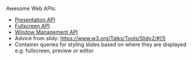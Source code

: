 Awesome Web APIs:

- [Presentation API](https://developer.mozilla.org/en-US/docs/Web/API/Presentation_API#browser_compatibility)
- [Fullscreen API](https://developer.mozilla.org/en-US/docs/Web/API/Fullscreen_API/Guide)
- [Window Management API](https://developer.mozilla.org/en-US/docs/Web/API/Window_Management_API)
- Advice from slidy: https://www.w3.org/Talks/Tools/Slidy2/#(1)
- Container queries for styling slides based on where they are displayed e.g. fullscreen, preview or editor
